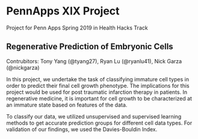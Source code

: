 # PennApps XIX Project
Project for Penn Apps Spring 2019 in Health Hacks Track

## Regenerative Prediction of Embryonic Cells
Contrubitors: Tony Yang (@tyang27), Ryan Lu (@ryanlu41), Nick Garza (@nickgarza)

In this project, we undertake the task of classifying immature cell types in order to predict their final cell growth phenotype. The implications for this project would be used for post traumatic infarction therapy in patients. In regenerative medicine, it is important for cell growth to be characterized at an immature state based on features of the data.

To classify our data, we utilized unsupervised and supervised learning methods to get accurate prediction groups for different cell data types. For validation of our findings, we used the Davies-Bouldin Index.
